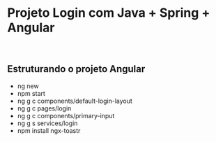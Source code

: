 # Projeto Login com Java + Spring + Angular

<br>

## Estruturando o projeto Angular

- ng new
- npm start
- ng g c components/default-login-layout
- ng g c pages/login
- ng g c components/primary-input
- ng g s services/login
- npm install ngx-toastr

<br>

